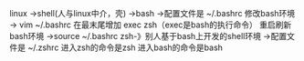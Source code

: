 linux ->shell(人与linux中介，壳) ->bash ->配置文件是 ~/.bashrc
修改bash环境 -> vim ~/.bashrc
在最末尾增加 exec zsh（exec是bash的执行命令）
重启刷新bash环境 ->source ~/.bashrc
zsh-》别人基于bash上开发的shell环境 ->配置文件是 ~/.zshrc
进入zsh的命令是zsh
进入bash的命令是bash

